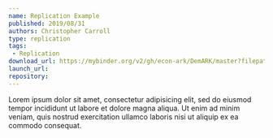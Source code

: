 ```yaml
---
name: Replication Example
published: 2019/08/31
authors: Christopher Carroll
type: replication
tags:
 - Replication
download_url: https://mybinder.org/v2/gh/econ-ark/DemARK/master?filepath=notebooks/Gentle-Intro-To-HARK.ipynb
launch_url:
repository: 
---
```

Lorem ipsum dolor sit amet, consectetur adipisicing elit, sed do eiusmod
tempor incididunt ut labore et dolore magna aliqua. Ut enim ad minim veniam,
quis nostrud exercitation ullamco laboris nisi ut aliquip ex ea commodo
consequat.